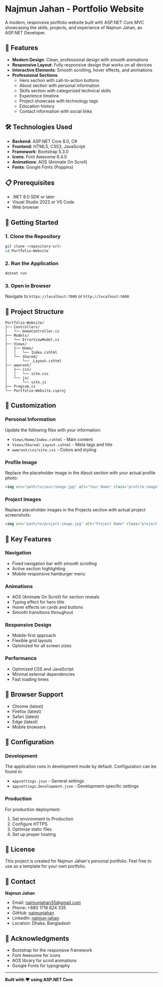 # Najmun Jahan - Portfolio Website

A modern, responsive portfolio website built with ASP.NET Core MVC showcasing the skills, projects, and experience of Najmun Jahan, an ASP.NET Developer.

## 🚀 Features

- **Modern Design**: Clean, professional design with smooth animations
- **Responsive Layout**: Fully responsive design that works on all devices
- **Interactive Elements**: Smooth scrolling, hover effects, and animations
- **Professional Sections**: 
  - Hero section with call-to-action buttons
  - About section with personal information
  - Skills section with categorized technical skills
  - Experience timeline
  - Project showcase with technology tags
  - Education history
  - Contact information with social links

## 🛠️ Technologies Used

- **Backend**: ASP.NET Core 8.0, C#
- **Frontend**: HTML5, CSS3, JavaScript
- **Framework**: Bootstrap 5.3.0
- **Icons**: Font Awesome 6.4.0
- **Animations**: AOS (Animate On Scroll)
- **Fonts**: Google Fonts (Poppins)

## 📋 Prerequisites

- .NET 8.0 SDK or later
- Visual Studio 2022 or VS Code
- Web browser

## 🚀 Getting Started

### 1. Clone the Repository
```bash
git clone <repository-url>
cd Portfolio-Website
```

### 2. Run the Application
```bash
dotnet run
```

### 3. Open in Browser
Navigate to `https://localhost:7000` or `http://localhost:5000`

## 📁 Project Structure

```
Portfolio-Website/
├── Controllers/
│   └── HomeController.cs
├── Models/
│   └── ErrorViewModel.cs
├── Views/
│   ├── Home/
│   │   └── Index.cshtml
│   └── Shared/
│       └── _Layout.cshtml
├── wwwroot/
│   ├── css/
│   │   └── site.css
│   └── js/
│       └── site.js
├── Program.cs
└── Portfolio-Website.csproj
```

## 🎨 Customization

### Personal Information
Update the following files with your information:
- `Views/Home/Index.cshtml` - Main content
- `Views/Shared/_Layout.cshtml` - Meta tags and title
- `wwwroot/css/site.css` - Colors and styling

### Profile Image
Replace the placeholder image in the About section with your actual profile photo:
```html
<img src="path/to/your/image.jpg" alt="Your Name" class="profile-image">
```

### Project Images
Replace placeholder images in the Projects section with actual project screenshots:
```html
<img src="path/to/project-image.jpg" alt="Project Name" class="project-image">
```

## 🌟 Key Features

### Navigation
- Fixed navigation bar with smooth scrolling
- Active section highlighting
- Mobile-responsive hamburger menu

### Animations
- AOS (Animate On Scroll) for section reveals
- Typing effect for hero title
- Hover effects on cards and buttons
- Smooth transitions throughout

### Responsive Design
- Mobile-first approach
- Flexible grid layouts
- Optimized for all screen sizes

### Performance
- Optimized CSS and JavaScript
- Minimal external dependencies
- Fast loading times

## 📱 Browser Support

- Chrome (latest)
- Firefox (latest)
- Safari (latest)
- Edge (latest)
- Mobile browsers

## 🔧 Configuration

### Development
The application runs in development mode by default. Configuration can be found in:
- `appsettings.json` - General settings
- `appsettings.Development.json` - Development-specific settings

### Production
For production deployment:
1. Set environment to Production
2. Configure HTTPS
3. Optimize static files
4. Set up proper hosting

## 📄 License

This project is created for Najmun Jahan's personal portfolio. Feel free to use as a template for your own portfolio.

## 👤 Contact

**Najmun Jahan**
- Email: najmunjahan35@gmail.com
- Phone: +880 1718 624 335
- GitHub: [najmunjahan](https://github.com/najmunjahan)
- LinkedIn: [najmun-jahan](https://www.linkedin.com/in/najmun-jahan/)
- Location: Dhaka, Bangladesh

## 🙏 Acknowledgments

- Bootstrap for the responsive framework
- Font Awesome for icons
- AOS library for scroll animations
- Google Fonts for typography

---

**Built with ❤️ using ASP.NET Core**
